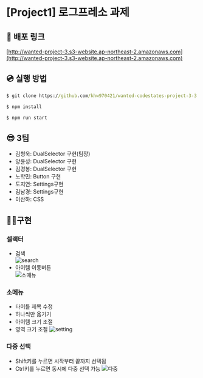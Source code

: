 # [Project1] 로그프레소 과제

## 🚀 배포 링크

[http://wanted-project-3.s3-website.ap-northeast-2.amazonaws.com](http://wanted-project-3.s3-website.ap-northeast-2.amazonaws.com)

## 💿 실행 방법

```cmd
$ git clone https://github.com/khw970421/wanted-codestates-project-3-3.git

$ npm install

$ npm run start
```
## 😎 3팀

- 김형욱: DualSelector 구현(팀장)
- 양윤성: DualSelector 구현
- 김경봉: DualSelector 구현
- 노학민: Button 구현
- 도지연: Settings구현
- 김남경: Settings구현
- 이산하: CSS

## 👩‍💻구현

### 셀랙터

- 검색  
![search](https://user-images.githubusercontent.com/87519250/155491961-df2c2f8d-c507-4f90-8d87-0f79614d9d01.gif)
- 아이템 이동버튼  
![소매뉴](https://user-images.githubusercontent.com/87519250/155492092-a80befe1-11bf-44d6-8fb1-3e6bc49ae0f3.gif)

### 소메뉴
- 타이틀 제목 수정
- 하나씩만 옮기기
- 아이템 크기 조절
- 영역 크기 조절
![setting](https://user-images.githubusercontent.com/87519250/155492107-7699cfd6-3fdf-41b8-b405-e67312052cc1.gif)

### 다중 선택
- Shift키를 누르면 시작부터 끝까지 선택됨
- Ctrl키를 누르면 동시에 다중 선택 가능
![다중](https://user-images.githubusercontent.com/87519250/155492135-152cf45a-12bb-49a5-a1a8-0a4ca36c6d67.gif)

